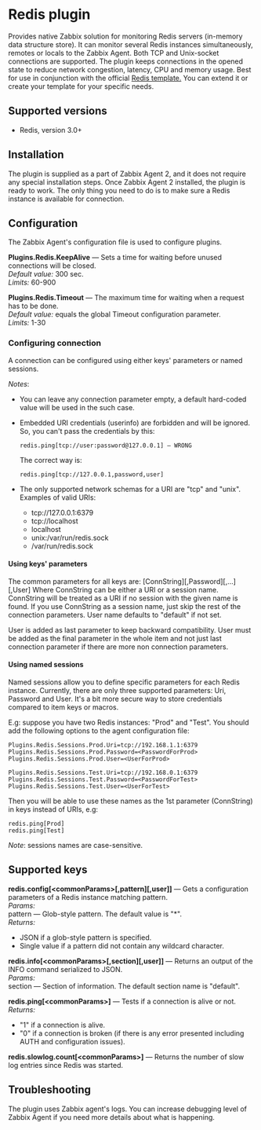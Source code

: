 # Redis plugin
Provides native Zabbix solution for monitoring Redis servers (in-memory data structure store). It can monitor several 
Redis instances simultaneously, remotes or locals to the Zabbix Agent. Both TCP and Unix-socket connections are 
supported. The plugin keeps connections in the opened state to reduce network congestion, latency, CPU and 
memory usage. Best for use in conjunction with the official 
[Redis template.](https://git.zabbix.com/projects/ZBX/repos/zabbix/browse/templates/db/redis)
You can extend it or create your template for your specific needs. 

## Supported versions
* Redis, version 3.0+

## Installation
The plugin is supplied as a part of Zabbix Agent 2, and it does not require any special installation steps. Once 
Zabbix Agent 2 installed, the plugin is ready to work. The only thing you need to do is to make sure a Redis 
instance is available for connection.

## Configuration
The Zabbix Agent's configuration file is used to configure plugins.

**Plugins.Redis.KeepAlive** — Sets a time for waiting before unused connections will be closed.  
*Default value:* 300 sec.  
*Limits:* 60-900

**Plugins.Redis.Timeout** — The maximum time for waiting when a request has to be done.  
*Default value:* equals the global Timeout configuration parameter.  
*Limits:* 1-30

### Configuring connection
A connection can be configured using either keys' parameters or named sessions.     

*Notes*:  
* You can leave any connection parameter empty, a default hard-coded value will be used in the such case.
* Embedded URI credentials (userinfo) are forbidden and will be ignored. So, you can't pass the credentials by this:   
  
      redis.ping[tcp://user:password@127.0.0.1] — WRONG  
  
  The correct way is:
    
      redis.ping[tcp://127.0.0.1,password,user]
      
* The only supported network schemas for a URI are "tcp" and "unix".  
Examples of valid URIs:
    - tcp://127.0.0.1:6379
    - tcp://localhost
    - localhost
    - unix:/var/run/redis.sock
    - /var/run/redis.sock
      
#### Using keys' parameters
The common parameters for all keys are: [ConnString][,Password][,...][,User]
Where ConnString can be either a URI or a session name.
ConnString will be treated as a URI if no session with the given name is found.
If you use ConnString as a session name, just skip the rest of the connection parameters.
User name defaults to "default" if not set.

User is added as last parameter to keep backward compatibility. User must be added as the final parameter in the whole
item and not just last connection parameter if there are more non connection parameters.
 
#### Using named sessions
Named sessions allow you to define specific parameters for each Redis instance. Currently, there are only three
supported parameters: Uri, Password and User. It's a bit more secure way to store credentials compared to item keys or
macros.  

E.g: suppose you have two Redis instances: "Prod" and "Test". 
You should add the following options to the agent configuration file:   

    Plugins.Redis.Sessions.Prod.Uri=tcp://192.168.1.1:6379  
    Plugins.Redis.Sessions.Prod.Password=<PasswordForProd>  
    Plugins.Redis.Sessions.Prod.User=<UserForProd>

    Plugins.Redis.Sessions.Test.Uri=tcp://192.168.0.1:6379   
    Plugins.Redis.Sessions.Test.Password=<PasswordForTest>  
    Plugins.Redis.Sessions.Test.User=<UserForTest>

Then you will be able to use these names as the 1st parameter (ConnString) in keys instead of URIs, e.g:

    redis.ping[Prod]
    redis.ping[Test]

*Note*: sessions names are case-sensitive.

## Supported keys
**redis.config[\<commonParams\>[,pattern][,user]]** — Gets a configuration parameters of a Redis instance matching pattern.  
*Params:*  
pattern — Glob-style pattern. The default value is "*".  
*Returns:*
- JSON if a glob-style pattern is specified.
- Single value if a pattern did not contain any wildcard character.

**redis.info[\<commonParams\>[,section][,user]]** — Returns an output of the INFO command serialized to JSON.  
*Params:*  
section — Section of information. The default section name is "default".

**redis.ping[\<commonParams\>]** — Tests if a connection is alive or not.  
*Returns:*
- "1" if a connection is alive.
- "0" if a connection is broken (if there is any error presented including AUTH and configuration issues).

**redis.slowlog.count[\<commonParams\>]** — Returns the number of slow log entries since Redis was started.

## Troubleshooting
The plugin uses Zabbix agent's logs. You can increase debugging level of Zabbix Agent if you need more details about 
what is happening. 
